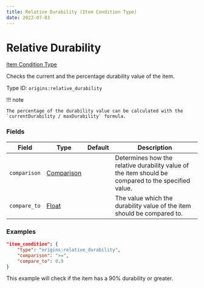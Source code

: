 ```yaml
---
title: Relative Durability (Item Condition Type)
date: 2022-07-03
---
```


#   Relative Durability

[Item Condition Type](../item_condition_types.md)

Checks the current and the percentage durability value of the item.

Type ID: `origins:relative_durability`

!!! note

    The percentage of the durability value can be calculated with the `currentDurability / maxDurability` formula.


### Fields

Field | Type | Default | Description
------|------|---------|------------
`comparison` | [Comparison](../data_types/comparison.md) | | Determines how the relative durability value of the item should be compared to the specified value.
`compare_to` | [Float](../data_types/float.md) | | The value which the durability value of the item should be compared to.


### Examples

```json
"item_condition": {
    "type": "origins:relative_durability",
    "comparison": ">=",
    "compare_to": 0.9
}
```

This example will check if the item has a 90% durability or greater.
